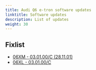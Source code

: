 ```yaml
---
title: Audi Q6 e-tron software updates
linktitle: Software updates
description: List of updates
weight: 30
---
```


## Fixlist

- [06XM - 03.01.00/C (28.11.01)](patch06xm)
- [06XL - 03.01.00/C](patch06xl)

